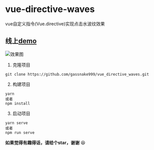 # vue-directive-waves
vue自定义指令(Vue.directive)实现点击水波纹效果

## 线上[demo](https://gassnake999.github.io/vue-directive-waves/)

![效果图](https://i.loli.net/2019/04/16/5cb5838b618db.gif)

1. 克隆项目
```
git clone https://github.com/gassnake999/vue_directive_waves.git
```
2. 构建项目
```
yarn
或者
npm install
```
3. 启动项目
```
yarn serve
或者
npm run serve
```

**如果觉得有趣得话，请给个star，谢谢**	😆
